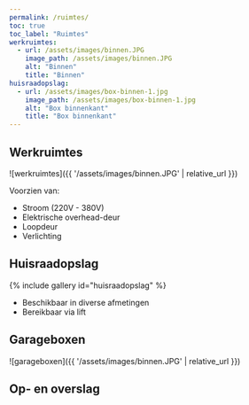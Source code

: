 ```yaml
---
permalink: /ruimtes/
toc: true
toc_label: "Ruimtes"
werkruimtes:
  - url: /assets/images/binnen.JPG
    image_path: /assets/images/binnen.JPG
    alt: "Binnen"
    title: "Binnen"
huisraadopslag:
  - url: /assets/images/box-binnen-1.jpg
    image_path: /assets/images/box-binnen-1.jpg
    alt: "Box binnenkant"
    title: "Box binnenkant"
---
```


## Werkruimtes
![werkruimtes]({{ '/assets/images/binnen.JPG' | relative_url }})

Voorzien van:

* Stroom (220V - 380V)
* Elektrische overhead-deur
* Loopdeur
* Verlichting

## Huisraadopslag

{% include gallery id="huisraadopslag" %}

* Beschikbaar in diverse afmetingen
* Bereikbaar via lift

## Garageboxen
![garageboxen]({{ '/assets/images/binnen.JPG' | relative_url }})


## Op- en overslag